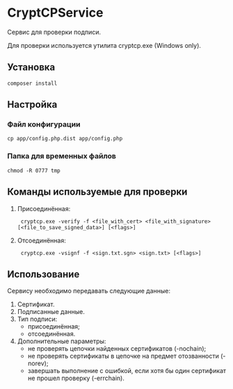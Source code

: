 CryptCPService
===

Сервис для проверки подписи.

Для проверки используется утилита cryptcp.exe (Windows only).


Установка
---

    composer install


Настройка
---

### Файл конфигурации

    cp app/config.php.dist app/config.php

### Папка для временных файлов

    chmod -R 0777 tmp


Команды используемые для проверки
---

1. Присоединённая:

        cryptcp.exe -verify -f <file_with_cert> <file_with_signature> [<file_to_save_signed_data>] [<flags>]

2. Отсоединённая:

        cryptcp.exe -vsignf -f <sign.txt.sgn> <sign.txt> [<flags>]


Использование
---

Сервису необходимо передавать следующие данные:

1. Сертификат.
2. Подписанные данные.
3. Тип подписи:
    - присоединённая;
    - отсоединённая.
4. Дополнительные параметры:
    - не проверять цепочки найденных сертификатов (-nochain);
    - не проверять сертификаты в цепочке на предмет отозванности (-norev);
    - завершать выполнение с ошибкой, если хотя бы один сертификат не прошел проверку (-errchain).

